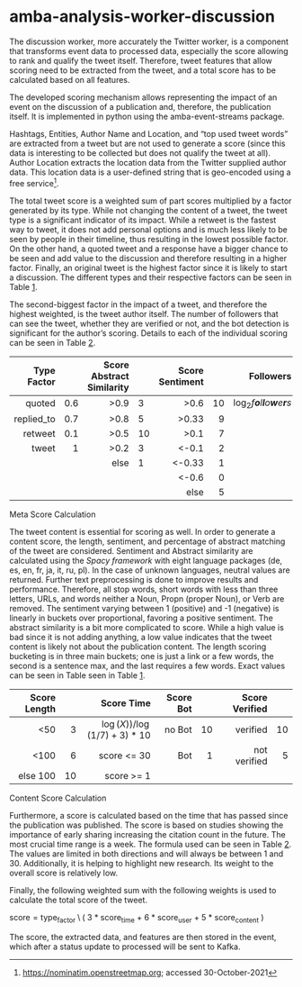 # amba-analysis-worker-discussion

The discussion worker, more accurately the Twitter worker, is a component that transforms event data to processed data, especially the score allowing to rank and qualify the tweet itself. Therefore, tweet features that allow scoring need to be extracted from the tweet, and a total score has to be calculated based on all features.

The developed scoring mechanism allows representing the impact of an event on the discussion of a publication and, therefore, the publication itself. It is implemented in python using the amba-event-streams package.

Hashtags, Entities, Author Name and Location, and “top used tweet words” are extracted from a tweet but are not used to generate a score (since this data is interesting to be collected but does not qualify the tweet at all). Author Location extracts the location data from the Twitter supplied author data. This location data is a user-defined string that is geo-encoded using a free service[^1].

The total tweet score is a weighted sum of part scores multiplied by a factor generated by its type. While not changing the content of a tweet, the tweet type is a significant indicator of its impact. While a retweet is the fastest way to tweet, it does not add personal options and is much less likely to be seen by people in their timeline, thus resulting in the lowest possible factor. On the other hand, a quoted tweet and a response have a bigger chance to be seen and add value to the discussion and therefore resulting in a higher factor. Finally, an original tweet is the highest factor since it is likely to start a discussion. The different types and their respective factors can be seen in Table [1][].

The second-biggest factor in the impact of a tweet, and therefore the highest weighted, is the tweet author itself. The number of followers that can see the tweet, whether they are verified or not, and the bot detection is significant for the author’s scoring. Details to each of the individual scoring can be seen in Table [2][].

<div id="tab:twitter-worker-scores1">

| Type Factor |     | Score Abstract Similarity |     | Score Sentiment |     |                                  Followers |
|------------:|----:|--------------------------:|:----|----------------:|----:|-------------------------------------------:|
|      quoted | 0.6 |                     \>0.9 | 3   |           \>0.6 |  10 | log<sub>2</sub>*f**o**l**l**o**w**e**r**s* |
|  replied_to | 0.7 |                     \>0.8 | 5   |          \>0.33 |   9 |                                            |
|     retweet | 0.1 |                     \>0.5 | 10  |           \>0.1 |   7 |                                            |
|       tweet |   1 |                     \>0.2 | 3   |          \<-0.1 |   2 |                                            |
|             |     |                      else | 1   |         \<-0.33 |   1 |                                            |
|             |     |                           |     |          \<-0.6 |   0 |                                            |
|             |     |                           |     |            else |   5 |                                            |

Meta Score Calculation

</div>

The tweet content is essential for scoring as well. In order to generate a content score, the length, sentiment, and percentage of abstract matching of the tweet are considered. Sentiment and Abstract similarity are calculated using the *Spacy framework* with eight language packages (de, es, en, fr, ja, it, ru, pl). In the case of unknown languages, neutral values are returned. Further text preprocessing is done to improve results and performance. Therefore, all stop words, short words with less than three letters, URLs, and words neither a Noun, Propn (proper Noun), or Verb are removed. The sentiment varying between 1 (positive) and -1 (negative) is linearly in buckets over proportional, favoring a positive sentiment. The abstract similarity is a bit more complicated to score. While a high value is bad since it is not adding anything, a low value indicates that the tweet content is likely not about the publication content. The length scoring bucketing is in three main buckets; one is just a link or a few words, the second is a sentence max, and the last requires a few words. Exact values can be seen in Table seen in Table [1][].

  [1]: #tab:twitter-worker-scores1
  [2]: #tab:twitter-worker-scores2

<div id="tab:twitter-worker-scores2">

| Score Length |     |                      Score Time | Score Bot |     | Score Verified |     |
|-------------:|----:|--------------------------------:|----------:|----:|---------------:|----:|
|         \<50 |   3 | log (*X*))/log (1/7) + 3) \* 10 |    no Bot |  10 |       verified |  10 |
|        \<100 |   6 |                    score \<= 30 |       Bot |   1 |   not verified |   5 |
|     else 100 |  10 |                     score \>= 1 |           |     |                |     |

Content Score Calculation

</div>

Furthermore, a score is calculated based on the time that has passed since the publication was published. The score is based on studies showing the importance of early sharing increasing the citation count in the future. The most crucial time range is a week. The formula used can be seen in Table [2][]. The values are limited in both directions and will always be between 1 and 30. Additionally, it is helping to highlight new research. Its weight to the overall score is relatively low.

Finally, the following weighted sum with the following weights is used to calculate the total score of the tweet.

score = type<sub>factor</sub> \ ( 3 \* score<sub>time</sub> + 6 \* score<sub>user</sub> + 5 \* score<sub>content</sub> )

The score, the extracted data, and features are then stored in the event, which after a status update to processed will be sent to Kafka.

[^1]: <https://nominatim.openstreetmap.org>; accessed 30-October-2021
